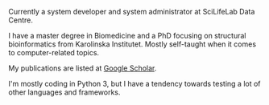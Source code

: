 Currently a system developer and system administrator at SciLifeLab Data Centre.

I have a master degree in Biomedicine and a PhD focusing on structural bioinformatics from Karolinska Institutet. Mostly self-taught when it comes to computer-related topics.

My publications are listed at [Google Scholar](https://scholar.google.com/citations?user=nafzIpQAAAAJ).

I'm mostly coding in Python 3, but I have a tendency towards testing a lot of other languages and frameworks.
